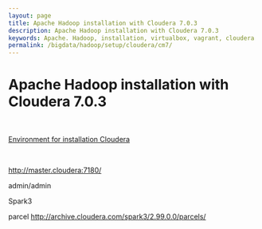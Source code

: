 ```yaml
---
layout: page
title: Apache Hadoop installation with Cloudera 7.0.3
description: Apache Hadoop installation with Cloudera 7.0.3
keywords: Apache. Hadoop, installation, virtualbox, vagrant, cloudera
permalink: /bigdata/hadoop/setup/cloudera/cm7/
---
```


# Apache Hadoop installation with Cloudera 7.0.3

<br/>

<a href="/bigdata/hadoop/setup/cloudera/env/">Environment for installation Cloudera</a>

<br/>

http://master.cloudera:7180/

admin/admin

Spark3

parcel
http://archive.cloudera.com/spark3/2.99.0.0/parcels/
